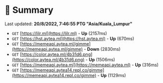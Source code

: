# 📖 Summary
Last updated: **20/8/2022, 7:46:55 PTG "Asia/Kuala_Lumpur"**

- `GET` [https://lilr.ml](https://lilr.ml) - **Up** (2157ms)
- `GET` [https://hst.aytea.ml](https://hst.aytea.ml) - **Up** (670ms)
- `GET` [https://memeapi.aytea.ml/gimme](https://memeapi.aytea.ml/gimme) - **Down** (2830ms)
- `GET` [https://color.aytea.ml/4b31d6.png](https://color.aytea.ml/4b31d6.png) - **Up** (1506ms)
- `GET` [https://memeapi.aytea.ml](https://memeapi.aytea.ml) - **Up** (316ms)
- `GET` [https://memeapi.aytea14.repl.co/gimme](https://memeapi.aytea14.repl.co/gimme) - **Up** (1129ms)
